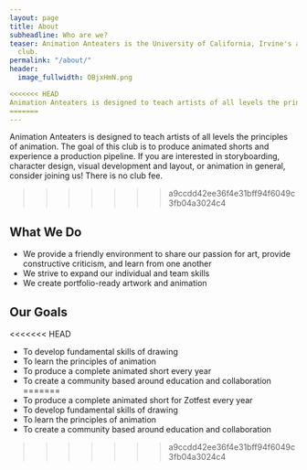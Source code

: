 ```yaml
---
layout: page
title: About
subheadline: Who are we?
teaser: Animation Anteaters is the University of California, Irvine's animation production
  club.
permalink: "/about/"
header:
  image_fullwidth: OBjxHmN.png

<<<<<<< HEAD
Animation Anteaters is designed to teach artists of all levels the principles of animation. The goal of this club is to produce animated shorts and experience an animation production pipeline. Members are encouraged to contribute story assets to the shorts. If you are interested in storyboarding, character design, visual development and layout, or animation, consider joining us! 
=======
---
```

Animation Anteaters is designed to teach artists of all levels the principles of animation. The goal of this club is to produce animated shorts and experience a production pipeline. If you are interested in storyboarding, character design, visual development and layout, or animation in general, consider joining us! There is no club fee.
>>>>>>> a9ccdd42ee36f4e31bff94f6049c3fb04a3024c4

## What We Do

* We provide a friendly environment to share our passion for art,
  provide constructive criticism, and learn from one another
* We strive to expand our individual and team skills
* We create portfolio-ready artwork and animation

## Our Goals

<<<<<<< HEAD
* To develop fundamental skills of drawing
* To learn the principles of animation
* To produce a complete animated short every year
* To create a community based around education and collaboration
=======
* To produce a complete animated short for Zotfest every year
* To develop fundamental skills of drawing
* To learn the principles of animation
* To create a community based around education and collaboration
>>>>>>> a9ccdd42ee36f4e31bff94f6049c3fb04a3024c4
